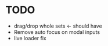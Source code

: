 # TODO

- drag/drop whole sets <- should have
- Remove auto focus on modal inputs
- live loader fix
